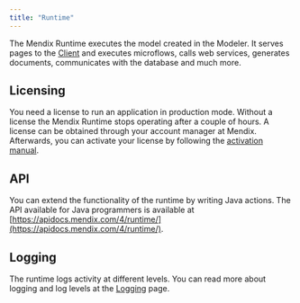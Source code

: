 ```yaml
---
title: "Runtime"
---
```

The Mendix Runtime executes the model created in the Modeler. It serves pages to the [Client](client) and executes microflows, calls web services, generates documents, communicates with the database and much more.

## Licensing

You need a license to run an application in production mode. Without a license the Mendix Runtime stops operating after a couple of hours. A license can be obtained through your account manager at Mendix. Afterwards, you can activate your license by following the [activation manual](/howto40/activate-your-mendix-license).

## API

You can extend the functionality of the runtime by writing Java actions. The API available for Java programmers is available at [https://apidocs.mendix.com/4/runtime/](https://apidocs.mendix.com/4/runtime/).

## Logging

The runtime logs activity at different levels. You can read more about logging and log levels at the [Logging](logging) page.
